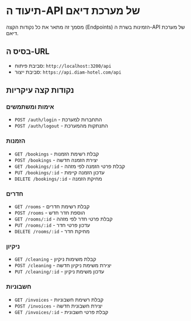 # תיעוד ה-API של מערכת דיאם

מסמך זה מתאר את כל נקודות הקצה (Endpoints) הזמינות בשרת ה-API של מערכת דיאם.

## בסיס ה-URL

- סביבת פיתוח: `http://localhost:3200/api`
- סביבת ייצור: `https://api.diam-hotel.com/api`

## נקודות קצה עיקריות

### אימות ומשתמשים

- `POST /auth/login` - התחברות למערכת
- `POST /auth/logout` - התנתקות מהמערכת

### הזמנות

- `GET /bookings` - קבלת רשימת הזמנות
- `POST /bookings` - יצירת הזמנה חדשה
- `GET /bookings/:id` - קבלת פרטי הזמנה לפי מזהה
- `PUT /bookings/:id` - עדכון הזמנה קיימת
- `DELETE /bookings/:id` - מחיקת הזמנה

### חדרים

- `GET /rooms` - קבלת רשימת חדרים
- `POST /rooms` - הוספת חדר חדש
- `GET /rooms/:id` - קבלת פרטי חדר לפי מזהה
- `PUT /rooms/:id` - עדכון פרטי חדר
- `DELETE /rooms/:id` - מחיקת חדר

### ניקיון

- `GET /cleaning` - קבלת משימות ניקיון
- `POST /cleaning` - יצירת משימת ניקיון חדשה
- `PUT /cleaning/:id` - עדכון משימת ניקיון

### חשבוניות

- `GET /invoices` - קבלת רשימת חשבוניות
- `POST /invoices` - יצירת חשבונית חדשה
- `GET /invoices/:id` - קבלת פרטי חשבונית 